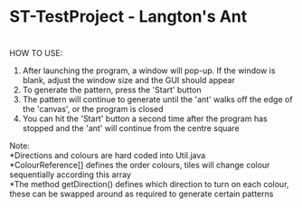 # ST-TestProject - Langton's Ant
#
HOW TO USE:
1. After launching the program, a window will pop-up. If the window is blank, adjust the window size and the GUI should appear
2. To generate the pattern, press the 'Start' button
3. The pattern will continue to generate until the 'ant' walks off the edge of the 'canvas', or the program is closed
4. You can hit the 'Start' button a second time after the program has stopped and the 'ant' will continue from the centre square

Note:
<br>*Directions and colours are hard coded into Util.java
<br>*ColourReference[] defines the order colours, tiles will change colour sequentially according this array
<br>*The method getDirection() defines which direction to turn on each colour, these can be swapped around as required to generate certain patterns
